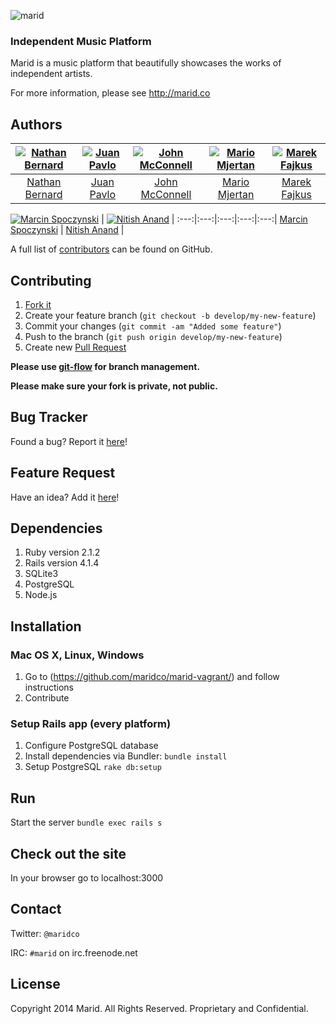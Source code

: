 ![marid](https://cloud.githubusercontent.com/assets/5732914/4931337/f997fd4a-6576-11e4-98cb-479a568233b5.png)

### Independent Music Platform

Marid is a music platform that beautifully showcases the works of independent artists.

For more information, please see http://marid.co

## Authors

[![Nathan Bernard](https://s.gravatar.com/avatar/764276fb0de2fba228d1a906efdcae45?s=117)](https://github.com/nb333) | [![Juan Pavlo](https://avatars0.githubusercontent.com/u/471024?v=2&s=117)](https://github.com/jpavlo) | [![John McConnell](https://avatars1.githubusercontent.com/u/1870400?v=2&s=117)](https://github.com/johnmcconnell) | [![Mario Mjertan](https://avatars1.githubusercontent.com/u/1742806?v=2&s=117)](https://github.com/iwebhub) | [![Marek Fajkus](https://avatars0.githubusercontent.com/u/2130305?v=2&s=117)](https://github.com/turboMaCk)
:---:|:---:|:---:|:---:|:---:
[Nathan Bernard](https://github.com/nb333) | [Juan Pavlo](https://github.com/jpavlo) | [John McConnell](https://github.com/johnmcconnell) | [Mario Mjertan](https://github.com/iwebhub) | [Marek Fajkus](https://github.com/turboMaCk)

[![Marcin Spoczynski](https://avatars0.githubusercontent.com/u/2578718?v=2&s=117)](https://github.com/sandlbn) | [![Nitish Anand](https://avatars3.githubusercontent.com/u/1907440?v=2&s=117)](https://github.com/nitish1099) |
:---:|:---:|:---:|:---:|:---:|
[Marcin Spoczynski](https://github.com/sandlbn) | [Nitish Anand](https://github.com/nitish1099) |

A full list of [contributors](https://github.com/maridco/backend/graphs/contributors) can be found on GitHub.

## Contributing

1. [Fork it](https://help.github.com/articles/fork-a-repo)
2. Create your feature branch (`git checkout -b develop/my-new-feature`)
3. Commit your changes (`git commit -am "Added some feature"`)
4. Push to the branch (`git push origin develop/my-new-feature`)
5. Create new [Pull Request](https://help.github.com/articles/using-pull-requests)

**Please use [git-flow](https://github.com/nvie/gitflow) for branch management.**

**Please make sure your fork is private, not public.**

## Bug Tracker

Found a bug? Report it [here](https://github.com/maridco/backend/issues/)!

## Feature Request

Have an idea? Add it [here](https://github.com/maridco/backend/issues/)!


## Dependencies
1. Ruby version 2.1.2
2. Rails version 4.1.4
3. SQLite3
4. PostgreSQL
5. Node.js

## Installation 


### Mac OS X, Linux, Windows

1. Go to (https://github.com/maridco/marid-vagrant/) and follow instructions
2. Contribute 

### Setup Rails app (every platform)
1. Configure PostgreSQL database
2. Install dependencies via Bundler: `bundle install`
3. Setup PostgreSQL `rake db:setup`

## Run
Start the server `bundle exec rails s`

## Check out the site
In your browser go to localhost:3000

## Contact

Twitter: `@maridco`

IRC: `#marid` on irc.freenode.net

## License

Copyright 2014 Marid. All Rights Reserved. Proprietary and Confidential.
